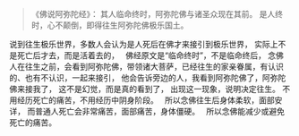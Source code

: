 > 《佛说阿弥陀经》： 
> 其人临命终时，阿弥陀佛与诸圣众现在其前。
> 是人终时，心不颠倒，即得往生阿弥陀佛极乐国土。

说到往生极乐世界，多数人会认为是人死后在佛才来接引到极乐世界，
实际上不是死亡后才去，而是活着去的，
&nbsp;
佛经原文是“临命终时”，不是临命终后，
念佛人在往生之前，会看到阿弥陀佛，带领诸大菩萨，已经往生的家亲眷属，有认识的、也有不认识，一起来接引，
他会告诉旁边的人，我看到阿弥陀佛了，阿弥陀佛来接我了，
这不是幻觉，而是真的看到了，
出现这一现象，说明决定往生。
不用经历死亡的痛苦，不用经历中阴身阶段。
&nbsp;
所以念佛往生后身体柔软，面部安详，
而普通人死亡会非常痛苦，面部痛苦，身体僵硬。
&nbsp;
所以念佛能减少或避免死亡的痛苦。






